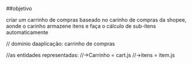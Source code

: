 ##objetivo

criar um carrinho de compras baseado no carinho de compras da shopee, aonde o carinho armazene itens e faça o cálculo de sub-itens automaticamente 

// dominio daaplicação: carrinho de compras

//as entidades  representadas:
//->Carrinho = cart.js
//->itens = item.js
